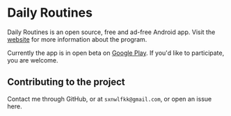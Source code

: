 Daily Routines
==============

Daily Routines is an open source, free and ad-free Android app. Visit the [website](https://sxnwlfkk.github.io/daily_routines/) for more information about the program.

Currently the app is in open beta on [Google Play](https://play.google.com/store/apps/details?id=com.sxnwlfkk.dailyroutines). If you'd like to participate, you are welcome.

Contributing to the project
---------------------------

Contact me through GitHub, or at `sxnwlfkk@gmail.com`, or open an issue here.
